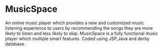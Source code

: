 # MusicSpace
An online music player which provides a new and customized music listening experience to users by recommending the songs they are more likely to listen and less likely to skip. MusicSpace is a fully functional music player which multiple smart features. Coded using JSP,Java and derby database.

